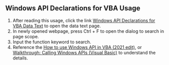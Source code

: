 ## Windows API Declarations for VBA Usage
1. After reading this usage, click the link [Windows API Declarations for VBA Data Text](./Windows-API-Declarations-for-VBA.vba) to open the data text page.
2. In newly opened webpage, press Ctrl + F to open the dialog to search in page scope.
3. Input the function keyword to search.
4. Reference the [How to use Windows API in VBA (2021 edit)](https://www.aeternusconsulting.com/how-to-use-windows-api-in-vba/), or [Walkthrough: Calling Windows APIs (Visual Basic)](https://learn.microsoft.com/en-us/dotnet/visual-basic/programming-guide/com-interop/walkthrough-calling-windows-apis) to understand the details.

